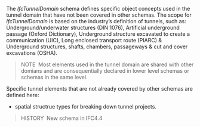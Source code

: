 The _IfcTunnelDomain_ schema defines specific object concepts used in the tunnel domain that have not been covered in other schemas.
The scope for _IfcTunnelDomain_ is based on the industry’s definition of tunnels, such as: Underground/underwater structures (DIN 1076), Artificial underground passage (Oxford Dictionary), Underground structure excavated to create a communication (UIC), Long enclosed transport route (PIARC) & Underground structures, shafts, chambers, passageways & cut and cover excavations (OSHA).

> NOTE&nbsp; Most elements used in the tunnel domain are shared with other domians and are consequentially declared in lower level schemas or schemas in the same level.

Specific tunnel elements that are not already covered by other schemas are defined here:

* spatial structrue types for breaking down tunnel projects.

> HISTORY&nbsp; New schema in IFC4.4
